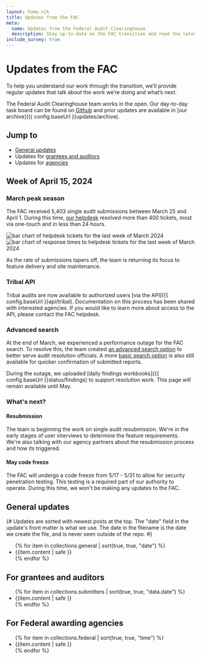 ```yaml
---
layout: home.njk
title: Updates from the FAC
meta:
  name: Updates from the Federal Audit Clearinghouse
  description: Stay up-to-date on the FAC transition and read the latest on the single audit process.
include_survey: true
---
```


# Updates from the FAC

To help you understand our work through the transition, we’ll provide regular updates that talk about the work we’re doing and what’s next. 

The Federal Audit Clearinghouse team works in the open. Our day-to-day task board can be found on [Github](https://github.com/orgs/GSA-TTS/projects/11/views/2) and prior updates are available in [our archive]({{ config.baseUrl }}updates/archive).

## Jump to

* [General updates](#general)
* Updates for [grantees and auditors](#grantees-and-auditors)
* Updates for [agencies](#agencies)

## Week of April 15, 2024

### March peak season

The FAC received 5,403 single audit submissions between March 25 and April 1. During this time, [our helpdesk](https://support.fac.gov/hc/en-us/requests/new) resolved more than 400 tickets, most via one-touch and in less than 24 hours.

<div class="grid-container">
    <div class="grid-row">
        <div class="tablet:grid-col"><img src="{{ config.baseUrl }}assets/img/helpdesk/helpdesk_tickets_march.png" alt="bar chart of helpdesk tickets for the last week of March 2024" /></div>
        <div class="tablet:grid-col"><img src="{{ config.baseUrl }}assets/img/helpdesk/helpdesk_response_march.png" alt="bar chart of response times to helpdesk tickets for the last week of March 2024" /></div>
    </div>

As the rate of submissions tapers off, the team is returning its focus to feature delivery and site maintenance.

### Tribal API

Tribal audits are now available to authorized users [via the API]({{ config.baseUrl }}api/tribal). Documentation on this process has been shared with interested agencies. If you would like to learn more about access to the API, please contact the FAC helpdesk.

### Advanced search

At the end of March, we experienced a performance outage for the FAC search. To resolve this, the team created [an advanced search option](https://app.fac.gov/dissemination/search/advanced/) to better serve audit resolution officials. A more [basic search option](https://app.fac.gov/dissemination/search/) is also still available for quicker confirmation of submitted reports.

During the outage, we uploaded [daily findings workbooks]({{ config.baseUrl }}status/findings) to support resolution work. This page will remain available until May.

### What's next?

#### Resubmission

The team is beginning the work on single audit resubmission. We're in the early stages of user interviews to determine the feature requirements. We're also talking with our agency partners about the resubmission process and how its triggered.

#### May code freeze

The FAC will undergo a code freeze from 5/17 - 5/31 to allow for security penetration testing. This testing is a required part of our authority to operate. During this time, we won't be making any updates to the FAC.

<h2 id="general" >General updates</h3>

{#
Updates are sorted with newest posts at the top. The "date" field in the update's front matter is what we use. The date in the filename is the date we create the file, and is never seen outside of the repo.
#}

<ul>
{% for item in collections.general | sort(true, true, "date") %}
    <li>{{item.content | safe }}</li>
{% endfor %}
</ul>

<h2 id="grantees-and-auditors">For grantees and auditors</h3>
<ul>
{% for item in collections.submitters | sort(true, true, "data.date") %}
    <li>{{item.content | safe }}</li>
{% endfor %}
</ul>


<h2 id="agencies">For Federal awarding agencies</h3>
<ul>
{% for item in collections.federal | sort(true, true, "time") %}
    <li>{{item.content | safe }}</li>
{% endfor %}
</ul>

